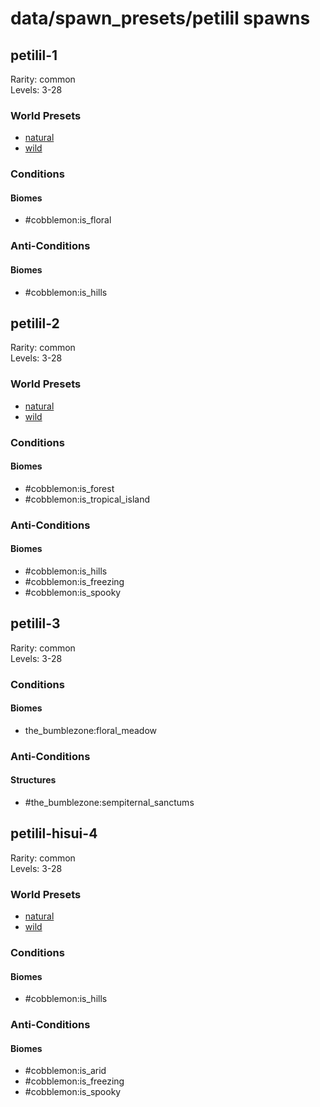 # data/spawn_presets/petilil spawns  
  
## petilil-1  
Rarity: common  
Levels: 3-28  
  
### World Presets  
* [natural](/data/world_presets/natural.md)  
* [wild](/data/world_presets/wild.md)  
  
### Conditions  
  
#### Biomes  
  * #cobblemon:is_floral
  
  
### Anti-Conditions  
  
#### Biomes  
  * #cobblemon:is_hills
  
  
## petilil-2  
Rarity: common  
Levels: 3-28  
  
### World Presets  
* [natural](/data/world_presets/natural.md)  
* [wild](/data/world_presets/wild.md)  
  
### Conditions  
  
#### Biomes  
  * #cobblemon:is_forest
  * #cobblemon:is_tropical_island
  
  
### Anti-Conditions  
  
#### Biomes  
  * #cobblemon:is_hills
  * #cobblemon:is_freezing
  * #cobblemon:is_spooky
  
  
## petilil-3  
Rarity: common  
Levels: 3-28  
  
### Conditions  
  
#### Biomes  
  * the_bumblezone:floral_meadow
  
  
### Anti-Conditions  
  
#### Structures  
  * #the_bumblezone:sempiternal_sanctums
  
  
## petilil-hisui-4  
Rarity: common  
Levels: 3-28  
  
### World Presets  
* [natural](/data/world_presets/natural.md)  
* [wild](/data/world_presets/wild.md)  
  
### Conditions  
  
#### Biomes  
  * #cobblemon:is_hills
  
  
### Anti-Conditions  
  
#### Biomes  
  * #cobblemon:is_arid
  * #cobblemon:is_freezing
  * #cobblemon:is_spooky
  
